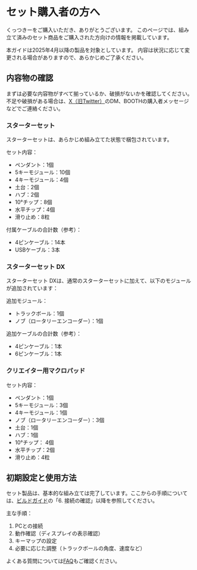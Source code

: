 # セット購入者の方へ

くっつきーをご購入いただき、ありがとうございます。
このページでは、組み立て済みのセット商品をご購入された方向けの情報を掲載しています。

本ガイドは2025年4月以降の製品を対象としています。
内容は状況に応じて変更される場合がありますので、あらかじめご了承ください。

## 内容物の確認

まずは必要な内容物がすべて揃っているか、破損がないかを確認してください。
不足や破損がある場合は、[X（旧Twitter）](https://x.com/cue2keys)のDM、BOOTHの購入者メッセージなどでご連絡ください。

### スターターセット

スターターセットは、あらかじめ組み立てた状態で梱包されています。


セット内容：
- ペンダント：1個
- 5キーモジュール：10個
- 4キーモジュール：4個
- 土台：2個
- ハブ：2個
- 10°チップ：8個
- 水平チップ：4個
- 滑り止め：8粒

付属ケーブルの合計数（参考）：
- 4ピンケーブル：14本
- USBケーブル：3本

### スターターセット DX

スターターセット DXは、通常のスターターセットに加えて、以下のモジュールが追加されています：

追加モジュール：
- トラックボール：1個
- ノブ（ロータリーエンコーダー）：1個

追加ケーブルの合計数（参考）：
- 4ピンケーブル：1本
- 6ピンケーブル：1本

### クリエイター用マクロパッド

セット内容：
- ペンダント：1個
- 5キーモジュール：3個
- 4キーモジュール：1個
- ノブ（ロータリーエンコーダー）：3個
- 土台：1個
- ハブ：1個
- 10°チップ： 4個
- 水平チップ：2個
- 滑り止め：4粒

## 初期設定と使用方法

セット製品は、基本的な組み立ては完了しています。ここからの手順については、[ビルドガイド](./build_guide.md)の「6. 接続の確認」以降を参照してください。

主な手順：
1. PCとの接続
2. 動作確認（ディスプレイの表示確認）
3. キーマップの設定
4. 必要に応じた調整（トラックボールの角度、速度など）

よくある質問については[FAQ](./faq.md)もご確認ください。
